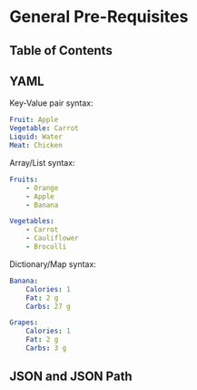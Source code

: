 # General Pre-Requisites

## Table of Contents

## YAML

Key-Value pair syntax:

```yaml
Fruit: Apple
Vegetable: Carrot
Liquid: Water
Meat: Chicken
```

Array/List syntax:

```yaml
Fruits:
	- Orange
	- Apple
	- Banana

Vegetables:
	- Carrot
	- Cauliflower
	- Brocolli
```

Dictionary/Map syntax:

```yaml
Banana:
	Calories: 1
	Fat: 2 g
	Carbs: 27 g

Grapes:
	Calories: 1
	Fat: 2 g
	Carbs: 3 g
```

## JSON and JSON Path